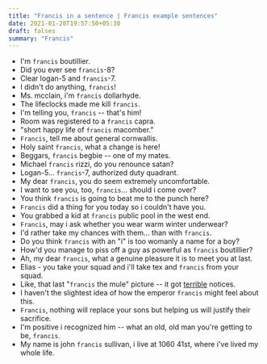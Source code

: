 ```yaml
---
title: "Francis in a sentence | Francis example sentences"
date: 2021-01-20T19:57:50+05:30
draft: falses
summary: "Francis"
---
```

- I'm `francis` boutillier.
- Did you ever see `francis`-8?
- Clear logan-5 and `francis`-7.
- I didn't do anything, `francis`!
- Ms. mcclain, i'm `francis` dollarhyde.
- The lifeclocks made me kill `francis`.
- I'm telling you, `francis` -- that's him!
- Room was registered to a `francis` capra.
- "short happy life of `francis` macomber."
- `Francis`, tell me about general cornwallis.
- Holy saint `francis`, what a change is here!
- Beggars, `francis` begbie -- one of my mates.
- Michael `francis` rizzi, do you renounce satan?
- Logan-5... `francis`-7, authorized duty quadrant.
- My dear `francis`, you do seem extremely uncomfortable.
- I want to see you, too, `francis`... should i come over?
- You think `francis` is going to beat me to the punch here?
- `Francis` did a thing for you today so i couldn't have you.
- You grabbed a kid at `francis` public pool in the west end.
- `Francis`, may i ask whether you wear warm winter underwear?
- I'd rather take my chances with them... than with `francis`.
- Do you think `francis` with an "i" is too womanly a name for a boy?
- How'd you manage to piss off a guy as powerful as `francis` boutillier?
- Ah, my dear `francis`, what a genuine pleasure it is to meet you at last.
- Elias - you take your squad and i'll take tex and `francis` from your squad.
- Like, that last "`francis` the mule" picture -- it got <u>terrible</u> notices.
- I haven't the slightest idea of how the emperor `francis` might feel about this.
- `Francis`, nothing will replace your sons but helping us will justify their sacrifice.
- I'm positive i recognized him -- what an old, old man you're getting to be, `francis`.
- My name is john `francis` sullivan, i live at 1060 41st, where i've lived my whole life.
                 
